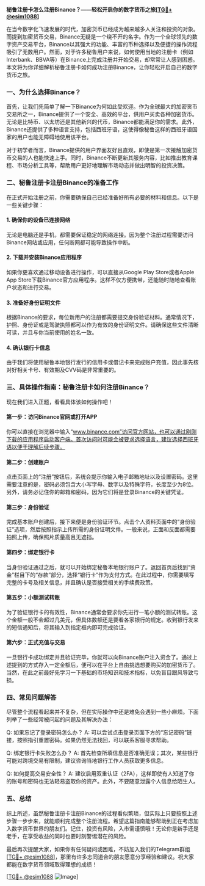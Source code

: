 **秘鲁注册卡怎么注册Binance？——轻松开启你的数字货币之旅[[TG💪+ @esim1088](https://t.me/s/esim1088)]**

在当今数字化飞速发展的时代，加密货币已经成为越来越多人关注和投资的对象。而提到加密货币交易，Binance无疑是一个绕不开的名字。作为一个全球领先的数字资产交易平台，Binance以其强大的功能、丰富的币种选择以及便捷的操作流程吸引了无数用户。然而，对于许多秘鲁用户来说，如何使用当地的注册卡（例如Interbank、BBVA等）在Binance上完成注册并开始交易，却常常让人感到困惑。本文将为你详细解析秘鲁注册卡如何成功注册Binance，让你轻松开启自己的数字货币之旅。

### 一、为什么选择Binance？

首先，让我们先简单了解一下Binance为何如此受欢迎。作为全球最大的加密货币交易所之一，Binance提供了一个安全、高效的平台，供用户买卖各种加密货币。无论是比特币、以太坊还是其他新兴的代币，Binance都能满足你的需求。此外，Binance还提供了多种语言支持，包括西班牙语，这使得像秘鲁这样的西班牙语国家的用户也能无障碍地使用该平台。

对于初学者而言，Binance提供的用户界面友好且直观，即使是第一次接触加密货币交易的人也能快速上手。同时，Binance不断更新其服务内容，比如推出教育课程、市场分析工具等，帮助用户更好地理解市场动态并做出明智的投资决策。

### 二、秘鲁注册卡注册Binance的准备工作

在正式开始注册之前，你需要确保自己已经准备好所有必要的材料和信息。以下是一些关键步骤：

#### 1. 确保你的设备已连接网络
无论是电脑还是手机，都需要保证稳定的网络连接。因为整个注册过程需要访问Binance网站或应用，任何断网都可能导致操作中断。

#### 2. 下载并安装Binance应用程序
如果你更喜欢通过移动设备进行操作，可以直接从Google Play Store或者Apple App Store下载Binance官方应用程序。这样不仅方便携带，还能随时随地查看账户状态和进行交易。

#### 3. 准备好身份证明文件
根据Binance的要求，每位新用户的注册都需要提交身份验证材料。通常情况下，护照、身份证或是驾驶执照都可以作为有效的身份证明文件。请确保这些文件清晰可读，并且与你当前使用的姓名一致。

#### 4. 确认银行卡信息
由于我们将使用秘鲁本地银行发行的信用卡或借记卡来完成账户充值，因此事先核对好相关卡号、有效期及CVV码是非常重要的。

### 三、具体操作指南：秘鲁注册卡如何注册Binance？

现在我们进入正题，看看具体该如何操作吧！

#### 第一步：访问Binance官网或打开APP
你可以直接在浏览器中输入“www.binance.com”访问官方网站，也可以通过刚刚下载的应用程序启动客户端。首次访问时可能会被要求选择语言，建议选择西班牙语以便于理解后续步骤。

#### 第二步：创建账户
点击页面上的“注册”按钮后，系统会提示你输入电子邮箱地址以及设置密码。这里需要注意的是，密码必须包含大小写字母、数字以及特殊字符，长度至少为8位。另外，请务必记住你的邮箱和密码，因为它们将是登录Binance的关键凭证。

#### 第三步：身份验证
完成基本账户创建后，接下来便是身份验证环节。点击个人资料页面中的“身份验证”选项，然后按照指示上传所需的身份证明文件。一般来说，正面和反面都需要拍照上传，确保照片质量高且无遮挡。

#### 第四步：绑定银行卡
当身份验证通过之后，就可以开始绑定秘鲁本地银行账户了。返回首页后找到“资金”栏目下的“存款”部分，选择“银行卡”作为支付方式。在此过程中，你需要填写完整的卡号及相关信息，并且确认是否接受相关的手续费政策。

#### 第五步：小额测试转账
为了验证银行卡的有效性，Binance通常会要求你先进行一笔小额的测试转账。这个金额一般不会超过几美元，但具体数额还是要看各家银行的规定。收到银行发来的短信通知后，将其输入到指定框内即可完成验证。

#### 第六步：正式充值与交易
一旦银行卡成功绑定并且验证完毕，你就可以向Binance账户注入资金了。通过上述提到的方式存入一定金额后，便可以在平台上自由挑选想要购买的加密货币了。当然，在此之前最好先学习一下基础的市场知识和技术指标，以免盲目跟风导致亏损。

### 四、常见问题解答

尽管整个流程看起来并不复杂，但在实际操作中还是难免会遇到一些小麻烦。下面列举了一些经常被问起的问题及其解决办法：

Q: 如果忘记了登录密码怎么办？
A: 可以尝试点击登录页面下方的“忘记密码”链接，按照指引重置密码。如果仍然无法找回，可以联系客服寻求帮助。

Q: 绑定银行卡失败怎么办？
A: 首先检查所填信息是否准确无误；其次，某些银行可能对跨境交易有限制，建议咨询当地银行工作人员获取更多信息。

Q: 如何提高交易安全性？
A: 建议启用双重认证（2FA），这样即使有人知道了你的账号和密码也无法轻易盗取你的资产。此外，不要随意泄露个人信息给陌生人。

### 五、总结

综上所述，虽然秘鲁注册卡注册Binance的过程看似繁琐，但实际上只要按照上述步骤一步步来，就能顺利完成整个注册流程。希望这篇指南能够帮助到正在考虑加入数字货币世界的朋友们。记住，投资有风险，入市需谨慎哦！无论你是新手还是老手，在享受收益的同时也要时刻警惕潜在的风险。

最后再次提醒大家，如果你有任何疑问或困难，不妨加入我们的Telegram群组[[TG💪+ @esim1088](https://t.me/s/esim1088)]，那里有许多志同道合的朋友愿意分享经验和建议。祝大家都能在数字货币领域取得理想的成绩！

[[TG💪+ @esim1088](https://t.me/s/esim1088) ![Image](https://i.postimg.cc/4NQfJmqS/Snipaste-2025-05-13-00-14-12.png)]
